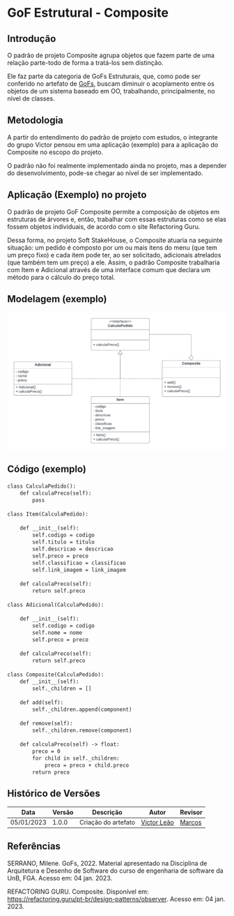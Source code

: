 # GoF Estrutural - Composite

## Introdução

O padrão de projeto Composite agrupa objetos que fazem parte de uma relação parte-todo de forma a tratá-los sem distinção.

Ele faz parte da categoria de GoFs Estruturais, que, como pode ser conferido no artefato de [GoFs](https://unbarqdsw2022-2.github.io/2022.2_G5_SoftSteakHouse/#/padroes-projeto/iniciativas_extras/gofs), buscam diminuir o acoplamento entre os objetos de um sistema baseado em OO, trabalhando, principalmente, no nível de classes.

## Metodologia

A partir do entendimento do padrão de projeto com estudos, o integrante do grupo Victor pensou em uma aplicação (exemplo) para a aplicação do Composite no escopo do projeto.

O padrão não foi realmente implementado ainda no projeto, mas a depender do desenvolvimento, pode-se chegar ao nível de ser implementado.

## Aplicação (Exemplo) no projeto

O padrão de projeto GoF Composite permite a composição de objetos em estruturas de árvores e, então, trabalhar com essas estruturas como se elas fossem objetos individuais, de acordo com o site Refactoring Guru.

Dessa forma, no projeto Soft StakeHouse, o Composite atuaria na seguinte situação: um pedido é composto por um ou mais itens do menu (que tem um preço fixo) e cada item pode ter, ao ser solicitado, adicionais atrelados (que também tem um preço) a ele. Assim, o padrão Composite trabalharia com Item e Adicional através de uma interface comum que declara um método para o cálculo do preço total.

## Modelagem (exemplo)

![Composite UML](./composite-uml.png)

## Código (exemplo)

```
class CalculaPedido():
    def calculaPreco(self):
        pass

class Item(CalculaPedido):

    def __init__(self):
        self.codigo = codigo
        self.titulo = titulo
        self.descricao = descricao
        self.preco = preco
        self.classificao = classificao
        self.link_imagem = link_imagem

    def calculaPreco(self):
        return self.preco

class Adicional(CalculaPedido):

    def __init__(self):
        self.codigo = codigo
        self.nome = nome
        self.preco = preco

    def calculaPreco(self):
        return self.preco

class Composite(CalculaPedido):
    def __init__(self):
        self._children = []

    def add(self):
        self._children.append(component)

    def remove(self):
        self._children.remove(component)

    def calculaPreco(self) -> float:
        preco = 0
        for child in self._children:
            preco = preco + child.preco
        return preco

```

## Histórico de Versões

|    Data    | Versão |            Descrição           |       Autor     |    Revisor    |
|  --------  |  ----  |            ----------          | --------------- |    -------    |
| 05/01/2023 |  1.0.0 |  Criação do artefato | [Victor Leão](https://github.com/victorleaoo) | [Marcos](https://github.com/Marofelipe) |

## Referências
SERRANO, Milene. GoFs, 2022. Material apresentado na Disciplina de Arquitetura e Desenho de Software do curso de engenharia de software da UnB, FGA. Acesso em: 04 jan. 2023.

REFACTORING GURU. Composite. Disponível em: https://refactoring.guru/pt-br/design-patterns/observer. Acesso em: 04 jan. 2023.
